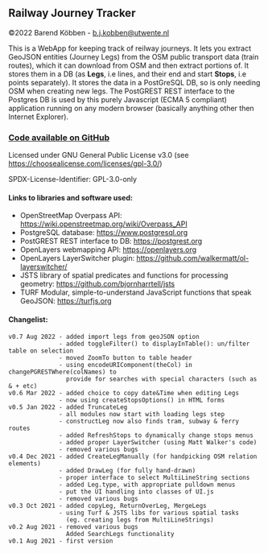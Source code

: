 ## Railway Journey Tracker

©2022 Barend Köbben - <a href="mailto:b.j.kobben@utwente.nl">b.j.kobben@utwente.nl</a> 

This is a WebApp for keeping track of reilway journeys. It lets you extract GeoJSON entities (Journey Legs) from the OSM public transport data
(train routes), which it can download from OSM and then extract portions of. 
It stores them in a DB (as **Legs**, i.e lines, and their end and start **Stops**, i.e points 
separately). It stores the data in a PostGreSQL DB, so is only needing OSM when creating new legs.
The PostGREST REST interface to the Postgres DB is used by this purely Javascript (ECMA 5 compliant) application running on any modern browser
(basically anything other then Internet Explorer).

### [Code available on GitHub](https://github.com/kobben/railwayjourneytracker)

Licensed under GNU General Public License v3.0 (see https://choosealicense.com/licenses/gpl-3.0/)

SPDX-License-Identifier: GPL-3.0-only

#### Links to libraries and software used:
* OpenStreetMap Overpass API: https://wiki.openstreetmap.org/wiki/Overpass_API
* PostgreSQL database: https://www.postgresql.org
* PostGREST REST interface to DB: https://postgrest.org
* OpenLayers webmapping API: https://openlayers.org 
* OpenLayers LayerSwitcher plugin: https://github.com/walkermatt/ol-layerswitcher/
* JSTS library of spatial predicates and functions for processing geometry: https://github.com/bjornharrtell/jsts
* TURF Modular, simple-to-understand JavaScript functions that speak GeoJSON: https://turfjs.org

#### Changelist:
    v0.7 Aug 2022 - added import legs from geoJSON option
                  - added toggleFilter() to displayInTable(): un/filter table on selection
                  - moved ZoomTo button to table header
                  - using encodeURIComponent(theCol) in changePGRESTWhere(colNames) to 
                    provide for searches with special characters (such as & + etc)
    v0.6 Mar 2022 - added choice to copy date&Time when editing Legs
                  - now using createStopsOptions() in HTML forms
    v0.5 Jan 2022 - added TruncateLeg
                  - all modules now start with loading legs step  
                  - constructLeg now also finds tram, subway & ferry routes
                  - added RefreshStops to dynamically change stops menus
                  - added proper LayerSwitcher (using Matt Walker's code)
                  - removed various bugs
    v0.4 Dec 2021 - added CreateLegManually (for handpicking OSM relation elements)
                  - added DrawLeg (for fully hand-drawn)
                  - proper interface to select MultiLineString sections
                  - added Leg.type, with appropriate pulldown menus
                  - put the UI handling into classes of UI.js
                  - removed various bugs
    v0.3 Oct 2021 - added copyLeg, ReturnOverLeg, MergeLegs
                  - using Turf & JSTS libs for various spatial tasks 
                    (eg. creating legs from MultiLineStrings)
    v0.2 Aug 2021 - removed various bugs
                    Added SearchLegs functionality
    v0.1 Aug 2021 - first version